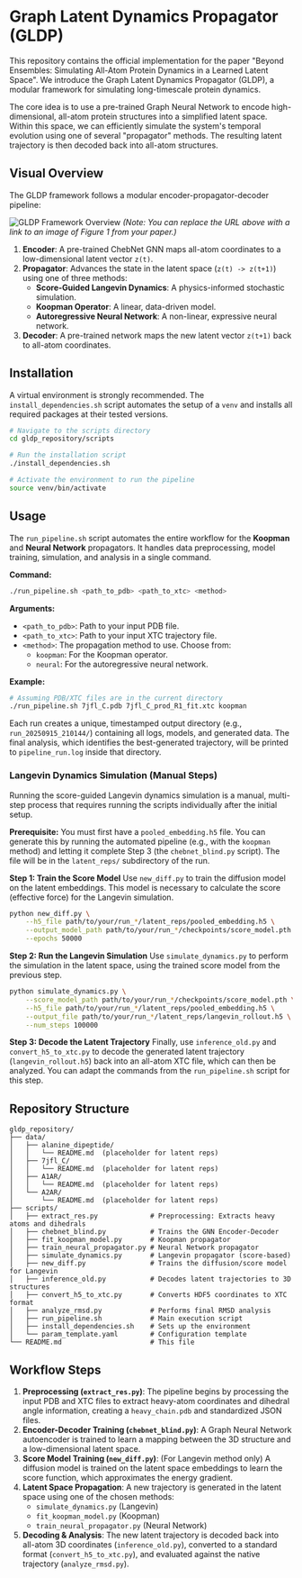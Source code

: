 # Graph Latent Dynamics Propagator (GLDP)

This repository contains the official implementation for the paper "Beyond Ensembles: Simulating All-Atom Protein Dynamics in a Learned Latent Space". We introduce the Graph Latent Dynamics Propagator (GLDP), a modular framework for simulating long-timescale protein dynamics.

The core idea is to use a pre-trained Graph Neural Network to encode high-dimensional, all-atom protein structures into a simplified latent space. Within this space, we can efficiently simulate the system's temporal evolution using one of several "propagator" methods. The resulting latent trajectory is then decoded back into all-atom structures.

## Visual Overview

The GLDP framework follows a modular encoder-propagator-decoder pipeline:

![GLDP Framework Overview](https://i.imgur.com/0IZ1tXi.png)
*(Note: You can replace the URL above with a link to an image of Figure 1 from your paper.)*

1.  **Encoder**: A pre-trained ChebNet GNN maps all-atom coordinates to a low-dimensional latent vector `z(t)`.
2.  **Propagator**: Advances the state in the latent space (`z(t) -> z(t+1)`) using one of three methods:
    *   **Score-Guided Langevin Dynamics**: A physics-informed stochastic simulation.
    *   **Koopman Operator**: A linear, data-driven model.
    *   **Autoregressive Neural Network**: A non-linear, expressive neural network.
3.  **Decoder**: A pre-trained network maps the new latent vector `z(t+1)` back to all-atom coordinates.

## Installation

A virtual environment is strongly recommended. The `install_dependencies.sh` script automates the setup of a `venv` and installs all required packages at their tested versions.

```bash
# Navigate to the scripts directory
cd gldp_repository/scripts

# Run the installation script
./install_dependencies.sh

# Activate the environment to run the pipeline
source venv/bin/activate
```

## Usage

The `run_pipeline.sh` script automates the entire workflow for the **Koopman** and **Neural Network** propagators. It handles data preprocessing, model training, simulation, and analysis in a single command.

**Command:**
```bash
./run_pipeline.sh <path_to_pdb> <path_to_xtc> <method>
```

**Arguments:**
*   `<path_to_pdb>`: Path to your input PDB file.
*   `<path_to_xtc>`: Path to your input XTC trajectory file.
*   `<method>`: The propagation method to use. Choose from:
    *   `koopman`: For the Koopman operator.
    *   `neural`: For the autoregressive neural network.

**Example:**
```bash
# Assuming PDB/XTC files are in the current directory
./run_pipeline.sh 7jfl_C.pdb 7jfl_C_prod_R1_fit.xtc koopman
```

Each run creates a unique, timestamped output directory (e.g., `run_20250915_210144/`) containing all logs, models, and generated data. The final analysis, which identifies the best-generated trajectory, will be printed to `pipeline_run.log` inside that directory.

### Langevin Dynamics Simulation (Manual Steps)

Running the score-guided Langevin dynamics simulation is a manual, multi-step process that requires running the scripts individually after the initial setup.

**Prerequisite:** You must first have a `pooled_embedding.h5` file. You can generate this by running the automated pipeline (e.g., with the `koopman` method) and letting it complete Step 3 (the `chebnet_blind.py` script). The file will be in the `latent_reps/` subdirectory of the run.

**Step 1: Train the Score Model**
Use `new_diff.py` to train the diffusion model on the latent embeddings. This model is necessary to calculate the score (effective force) for the Langevin simulation.
```bash
python new_diff.py \
    --h5_file path/to/your/run_*/latent_reps/pooled_embedding.h5 \
    --output_model_path path/to/your/run_*/checkpoints/score_model.pth \
    --epochs 50000
```

**Step 2: Run the Langevin Simulation**
Use `simulate_dynamics.py` to perform the simulation in the latent space, using the trained score model from the previous step.
```bash
python simulate_dynamics.py \
    --score_model_path path/to/your/run_*/checkpoints/score_model.pth \
    --h5_file path/to/your/run_*/latent_reps/pooled_embedding.h5 \
    --output_file path/to/your/run_*/latent_reps/langevin_rollout.h5 \
    --num_steps 100000
```

**Step 3: Decode the Latent Trajectory**
Finally, use `inference_old.py` and `convert_h5_to_xtc.py` to decode the generated latent trajectory (`langevin_rollout.h5`) back into an all-atom XTC file, which can then be analyzed. You can adapt the commands from the `run_pipeline.sh` script for this step.

## Repository Structure

```
gldp_repository/
├── data/
│   ├── alanine_dipeptide/
│   │   └── README.md  (placeholder for latent reps)
│   ├── 7jfl_C/
│   │   └── README.md  (placeholder for latent reps)
│   ├── A1AR/
│   │   └── README.md  (placeholder for latent reps)
│   └── A2AR/
│       └── README.md  (placeholder for latent reps)
├── scripts/
│   ├── extract_res.py             # Preprocessing: Extracts heavy atoms and dihedrals
│   ├── chebnet_blind.py           # Trains the GNN Encoder-Decoder
│   ├── fit_koopman_model.py       # Koopman propagator
│   ├── train_neural_propagator.py # Neural Network propagator
│   ├── simulate_dynamics.py       # Langevin propagator (score-based)
│   ├── new_diff.py                # Trains the diffusion/score model for Langevin
│   ├── inference_old.py           # Decodes latent trajectories to 3D structures
│   ├── convert_h5_to_xtc.py       # Converts HDF5 coordinates to XTC format
│   ├── analyze_rmsd.py            # Performs final RMSD analysis
│   ├── run_pipeline.sh            # Main execution script
│   ├── install_dependencies.sh    # Sets up the environment
│   └── param_template.yaml        # Configuration template
└── README.md                      # This file
```

## Workflow Steps

1.  **Preprocessing (`extract_res.py`)**: The pipeline begins by processing the input PDB and XTC files to extract heavy-atom coordinates and dihedral angle information, creating a `heavy_chain.pdb` and standardized JSON files.
2.  **Encoder-Decoder Training (`chebnet_blind.py`)**: A Graph Neural Network autoencoder is trained to learn a mapping between the 3D structure and a low-dimensional latent space.
3.  **Score Model Training (`new_diff.py`)**: (For Langevin method only) A diffusion model is trained on the latent space embeddings to learn the score function, which approximates the energy gradient.
4.  **Latent Space Propagation**: A new trajectory is generated in the latent space using one of the chosen methods:
    *   `simulate_dynamics.py` (Langevin)
    *   `fit_koopman_model.py` (Koopman)
    *   `train_neural_propagator.py` (Neural Network)
5.  **Decoding & Analysis**: The new latent trajectory is decoded back into all-atom 3D coordinates (`inference_old.py`), converted to a standard format (`convert_h5_to_xtc.py`), and evaluated against the native trajectory (`analyze_rmsd.py`).


